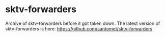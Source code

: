 # sktv-forwarders
Archive of sktv-forwarders before it got taken down.
The latest version of sktv-forwarders is here: https://github.com/santomet/sktv-forwarders
